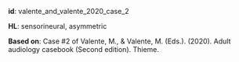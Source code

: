 __id__: valente_and_valente_2020_case_2

__HL__: sensorineural, asymmetric

__Based on__: Case #2 of Valente, M., & Valente, M. (Eds.). (2020). Adult audiology casebook (Second edition). Thieme.
